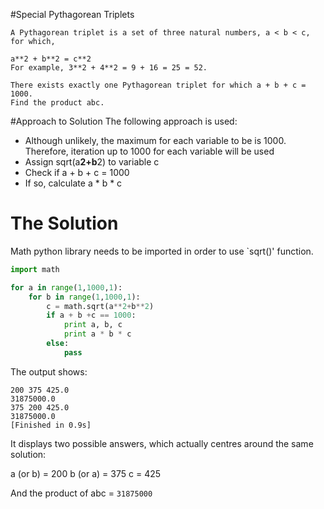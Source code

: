 #Special Pythagorean Triplets

```
A Pythagorean triplet is a set of three natural numbers, a < b < c, for which,

a**2 + b**2 = c**2
For example, 3**2 + 4**2 = 9 + 16 = 25 = 52.

There exists exactly one Pythagorean triplet for which a + b + c = 1000.
Find the product abc.
```

#Approach to Solution
The following approach is used:
- Although unlikely, the maximum for each variable to be is 1000. Therefore, iteration up to 1000 for each variable will be used
- Assign sqrt(a**2+b**2) to variable c
- Check if a + b + c = 1000
- If so, calculate a * b * c

# The Solution

Math python library needs to be imported in order to use `sqrt()' function.

```python
import math

for a in range(1,1000,1):
    for b in range(1,1000,1):
        c = math.sqrt(a**2+b**2)
        if a + b +c == 1000:
            print a, b, c
            print a * b * c
        else:
            pass
```

The output shows:

```
200 375 425.0
31875000.0
375 200 425.0
31875000.0
[Finished in 0.9s]
```

It displays two possible answers, which actually centres around the same solution:

a (or b) = 200
b (or a) = 375
c = 425

And the product of abc = `31875000`